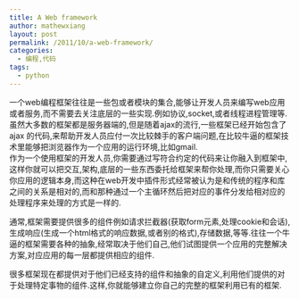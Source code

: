 ```yaml
---
title: A Web framework
author: mathewxiang
layout: post
permalink: /2011/10/a-web-framework/
categories:
  - 编程,代码
tags:
  - python
---
```

一个web编程框架往往是一些包或者模块的集合,能够让开发人员来编写web应用或者服务,而不需要去关注底层的一些实现.例如协议,socket,或者线程进程管理等.  
虽然大多数的框架都是服务器端的,但是随着ajax的流行,一些框架已经开始包含了ajax 的代码,来帮助开发人员应付一次比较棘手的客户端问题,在比较牛逼的框架技术里能够把浏览器作为一个应用的运行环境,比如gmail.  
作为一个使用框架的开发人员,你需要通过写符合约定的代码来让你融入到框架中,这样你就可以把交互,架构,底层的一些东西委托给框架来帮你处理,而你只需要关心你应用的逻辑本身,而这种在web开发中插件形式经常被认为是和传统的程序和库之间的关系是相对的,而和那种通过一个主循环然后把对应的事件分发给相对应的处理程序来处理的方式是一样的.

通常,框架需要提供很多的组件例如请求拦截器(获取form元素,处理cookie和会话),生成响应(生成一个html格式的响应数据,或者别的格式),存储数据,等等.往往一个牛逼的框架需要各种的抽象,经常取决于他们自己,他们试图提供一个应用的完整解决方案,对应应用的每一层都提供相应的组件.

很多框架现在都提供对于他们已经支持的组件和抽象的自定义,利用他们提供的对于处理特定事物的组件.这样,你就能够建立你自己的完整的框架利用已有的框架.